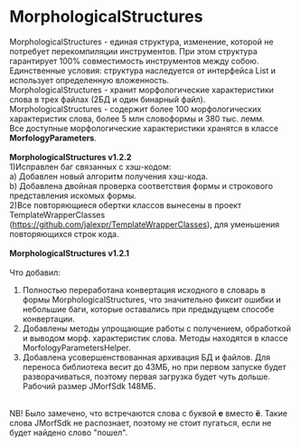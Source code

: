 # MorphologicalStructures
MorphologicalStructures - единая структура, изменение, которой не потребует перекомпиляции инструментов. При этом структура гарантирует 100% совместимость инструментов между собою. Единственные условия: структура наследуется от интерфейса List и использует определенную вложенность. <br>
MorphologicalStructures - хранит морфологические характеристики слова в трех файлах (2БД и один бинарный файл). <br>
MorphologicalStructures - содержит более 100 морфологических характеристик слова, более 5 млн словоформы и 380 тыс. лемм. <br>
Все доступные морфологические характеристики хранятся в классе <b>MorfologyParameters</b>. <br>
<br>
<b>MorphologicalStructures v1.2.2</b><br>
1)Исправлен баг связанных с хэш-кодом:<br>
  а) Добавлен новый алгоритм получения хэш-кода. <br>
  b) Добавлена двойная проверка соответствия формы и строкового представления искомых формы. <br>
2)Все повторяющиеся обертки классов вынесены в проект TemplateWrapperClasses (https://github.com/jalexpr/TemplateWrapperClasses), для уменьшения повторяющихся строк кода. <br>
<br>
<b>MorphologicalStructures v1.2.1</b> <br>
<br>
Что добавил:<br>
1) Полностью переработана конвертация исходного в словарь в формы MorphologicalStructures, что значительно фиксит ошибки и небольшие баги, которые оставались при предыдущем способе конвертации. <br>
2) Добавлены методы упрощающие работы с получением, обработкой и выводом морф. характеристик слова. Методы находятся в классе MorfologyParametersHelper.<br>
3) Добавлена усовершенствованная архивация БД и файлов. Для переноса библиотека весит до 43МБ, но при первом запуске будет разворачиваться, поэтому первая загрузка будет чуть дольше. Рабочий размер JMorfSdk 148МБ. <br>
<br>
NB! Было замечено, что встречаются слова с буквой <b>е</b> вместо <b>ё</b>. Такие слова JMorfSdk не распознает, поэтому не стоит пугаться, если не будет найдено слово "пошел". <br>
